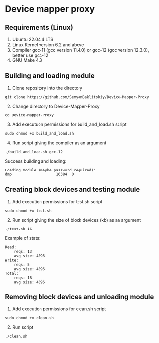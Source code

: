 # Device mapper proxy
## Requirements (Linux)
1. Ubuntu 22.04.4 LTS
2. Linux Kernel version 6.2 and above
3. Compiler gcc-11 (gcc version 11.4.0) or gcc-12 (gcc version 12.3.0), better use gcc-12
4. GNU Make 4.3

## Building and loading module
1. Clone repository into the directory

```
git clone https://github.com/SemyonBaklitskiy/Device-Mapper-Proxy
```
2. Change directory to Device-Mapper-Proxy
```
cd Device-Mapper-Proxy
```
3. Add executuon permissions for build_and_load.sh script

```
sudo chmod +x build_and_load.sh
```

4. Run script giving the compiler as an argument

```
./build_and_load.sh gcc-12
```

Success building and loading:
```
Loading module (maybe password required):
dmp                    16384  0
```

## Creating block devices and testing module
1. Add execution permissions for test.sh script

```
sudo chmod +x test.sh
```

2. Run script giving the size of block devices (kb) as an argument

```
./test.sh 16
```

Example of stats:

```
Read:
    reqs: 13
    avg size: 4096
Write:
    reqs: 5
    avg size: 4096
Total:
    reqs: 18
    avg size: 4096
```

## Removing block devices and unloading module
1. Add execution permissions for clean.sh script

```
sudo chmod +x clean.sh
```

2. Run script

```
./clean.sh
```
